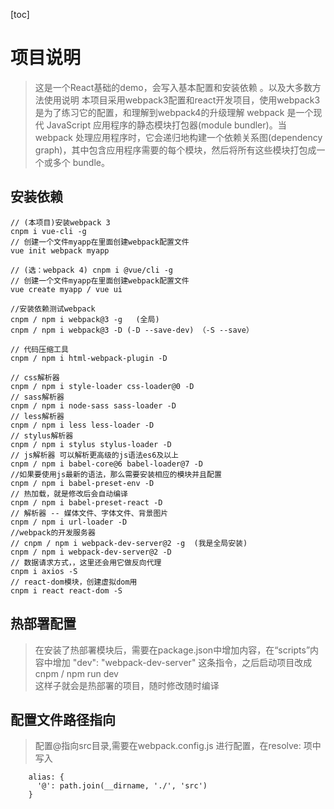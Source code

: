 [toc]
# 项目说明
> 这是一个React基础的demo，会写入基本配置和安装依赖 。以及大多数方法使用说明
> 本项目采用webpack3配置和react开发项目，使用webpack3是为了练习它的配置，和理解到webpack4的升级理解
> webpack 是一个现代 JavaScript 应用程序的静态模块打包器(module bundler)。当 webpack 处理应用程序时，它会递归地构建一个依赖关系图(dependency graph)，其中包含应用程序需要的每个模块，然后将所有这些模块打包成一个或多个 bundle。

## 安装依赖
```
// (本项目)安装webpack 3
cnpm i vue-cli -g
// 创建一个文件myapp在里面创建webpack配置文件
vue init webpack myapp

// (选：webpack 4) cnpm i @vue/cli -g
// 创建一个文件myapp在里面创建webpack配置文件
vue create myapp / vue ui

//安装依赖测试webpack
cnpm / npm i webpack@3 -g	(全局)
cnpm / npm i webpack@3 -D (-D --save-dev) （-S --save）

// 代码压缩工具
cnpm / npm i html-webpack-plugin -D

// css解析器
cnpm / npm i style-loader css-loader@0 -D
// sass解析器	
cnpm / npm i node-sass sass-loader -D
// less解析器	
cnpm / npm i less less-loader -D
// stylus解析器
cnpm / npm i stylus stylus-loader -D
// js解析器 可以解析更高级的js语法es6及以上
cnpm / npm i babel-core@6 babel-loader@7 -D
//如果要使用js最新的语法，那么需要安装相应的模块并且配置
cnpm / npm i babel-preset-env -D
// 热加载，就是修改后会自动编译
cnpm / npm i babel-preset-react -D
// 解析器 -- 媒体文件、字体文件、背景图片
cnpm / npm i url-loader -D
//webpack的开发服务器 
// cnpm / npm i webpack-dev-server@2 -g  (我是全局安装)
cnpm / npm i webpack-dev-server@2 -D
// 数据请求方式，，这里还会用它做反向代理
cnpm i axios -S
// react-dom模块，创建虚拟dom用
cnpm i react react-dom -S

```

## 热部署配置
> 在安装了热部署模块后，需要在package.json中增加内容，在“scripts”内容中增加 "dev": "webpack-dev-server"  这条指令，之后启动项目改成cnpm / npm run dev   
> 这样子就会是热部署的项目，随时修改随时编译

## 配置文件路径指向
> 配置@指向src目录,需要在webpack.config.js 进行配置，在resolve: 项中写入
```
	alias: { 
      '@': path.join(__dirname, './', 'src')
    }
```